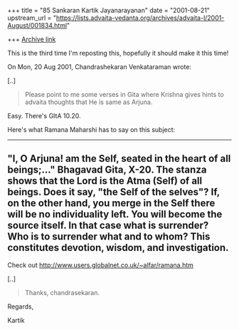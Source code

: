 +++
title = "85 Sankaran Kartik Jayanarayanan"
date = "2001-08-21"
upstream_url = "https://lists.advaita-vedanta.org/archives/advaita-l/2001-August/001834.html"

+++
[Archive link](https://lists.advaita-vedanta.org/archives/advaita-l/2001-August/001834.html)

This is the third time I'm reposting this, hopefully it should make it
this time!

On Mon, 20 Aug 2001, Chandrashekaran Venkataraman wrote:

[..]

> Please point to me some verses in Gita where Krishna gives hints to
> advaita thoughts that He is same as Arjuna.
>

Easy. There's GItA 10.20.

Here's what Ramana Maharshi has to say on this subject:

---------------
"I, O Arjuna! am the Self, seated in the heart of all beings;..." Bhagavad
Gita, X-20. The stanza shows that the Lord is the Atma (Self) of all
beings. Does it say, "the Self of the selves"? If, on the other hand, you
merge in the Self there will be no individuality left. You will become the
source itself. In that case what is surrender? Who is to surrender what
and to whom? This constitutes devotion, wisdom, and investigation.
---------------

Check out http://www.users.globalnet.co.uk/~alfar/ramana.htm

[..]

>   Thanks,
>   chandrasekaran.

Regards,

Kartik

